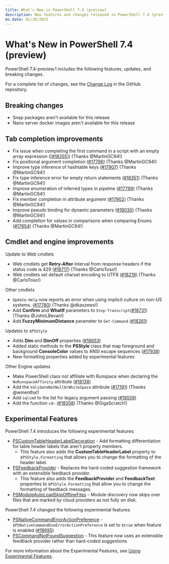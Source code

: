 ```yaml
---
title: What's New in PowerShell 7.4 (preview)
description: New features and changes released in PowerShell 7.4 (preview)
ms.date: 01/20/2023
---
```


# What's New in PowerShell 7.4 (preview)

PowerShell 7.4-preview.1 includes the following features, updates, and breaking changes.

For a complete list of changes, see the [Change Log][07] in the GitHub repository.

## Breaking changes

- Snap packages aren't available for this release
- Nano server docker images aren't available for this release

## Tab completion improvements

- Fix issue when completing the first command in a script with an empty array expression
  ([[#18355][18355]]) (Thanks @MartinGC94!)
- Fix positional argument completion ([#17796][17796]) (Thanks @MartinGC94!)
- Improve type inference of hashtable keys ([#17907][17907]) (Thanks @MartinGC94!)
- Fix type inference error for empty return statements ([#18351][18351]) (Thanks @MartinGC94!)
- Improve enumeration of inferred types in pipeline ([#17799][17799]) (Thanks @MartinGC94!)
- Fix member completion in attribute argument ([#17902][17902]) (Thanks @MartinGC94!)
- Improve pseudo binding for dynamic parameters ([#18030][18030]) (Thanks @MartinGC94!)
- Add completion for values in comparisons when comparing Enums ([#17654][17654]) (Thanks
  @MartinGC94!)

## Cmdlet and engine improvements

Update to Web cmdlets

- Web cmdlets get **Retry-After** interval from response headers if the status code is 429
  ([#18717][18717]) (Thanks @CarloToso!)
- Web cmdlets set default charset encoding to UTF8 ([#18219][18219]) (Thanks @CarloToso!)

Other cmdlets

- `Update-Help` now reports an error when using implicit culture on non-US systems.
  ([#17780][17780]) (Thanks @dkaszews!)
- Add **Confirm** and **WhatIf** parameters to `Stop-Transcript`([#18731][18731]) (Thanks
  @JohnLBevan!)
- Add **FuzzyMinimumDistance** parameter to `Get-Command` ([#18261][18261])

Updates to `$PSStyle`

- Adds **Dim** and **DimOff** properties ([#18653][18653])
- Added static methods to the **PSStyle** class that map foreground and background **ConsoleColor**
  values to ANSI escape sequences ([#17938][17938])
- New formatting properties added by experimental features

Other Engine updates

- Make PowerShell class not affiliate with Runspace when declaring the `NoRunspaceAffinity`
  attribute ([#18138][18138])
- Add the `ValidateNotNullOrWhiteSpace` attribute ([#17191][17191]) (Thanks @wmentha!)
- Add `sqlcmd` to the list for legacy argument passing ([#18559][18559])
- Add the function `cd~` ([#18308][18308]) (Thanks @GigaScratch!)

## Experimental Features

PowerShell 7.4 introduces the following experimental features:

- [PSCustomTableHeaderLabelDecoration][03] - Add formatting differentiation for table header labels
  that aren't property members.
  - This feature also adds the **CustomTableHeaderLabel** property to `$PSStyle.Formatting` that
    allows you to change the formatting of the header label.
- [PSFeedbackProvider][04] - Replaces the hard-coded suggestion framework with an extensible
  feedback provider.
  - This feature also adds the **FeedbackProvider** and **FeedbackText** properties to
    `$PSStyle.Formatting` that allow you to change the formatting of feedback messages.
- [PSModuleAutoLoadSkipOfflineFiles][05] - Module discovery now skips over files that are marked by
  cloud providers as not fully on disk.

PowerShell 7.4 changed the following experimental features:

- [PSNativeCommandErrorActionPreference][06] - `$PSNativeCommandUseErrorActionPreference` is set to
  `$true` when feature is enabled ([#18695][18695])
- [PSCommandNotFoundSuggestion][02] - This feature now uses an extensible feedback provider rather
  than hard-coded suggestions

For more information about the Experimental Features, see [Using Experimental Features][01].

<!-- end of content -->
<!-- reference links -->

[01]: ../learn/experimental-features.md
[02]: ../learn/experimental-features.md#pscommandnotfoundsuggestion
[03]: ../learn/experimental-features.md#pscustomtableheaderlabeldecoration
[04]: ../learn/experimental-features.md#psfeedbackprovider
[05]: ../learn/experimental-features.md#psmoduleautoloadskipofflinefiles
[06]: ../learn/experimental-features.md#psnativecommanderroractionpreference
[07]: https://github.com/PowerShell/PowerShell/blob/master/CHANGELOG/preview.md
[17191]: https://github.com/PowerShell/PowerShell/pull/17191
[17654]: https://github.com/PowerShell/PowerShell/pull/17654
[17780]: https://github.com/PowerShell/PowerShell/pull/17780
[17796]: https://github.com/PowerShell/PowerShell/pull/17796
[17799]: https://github.com/PowerShell/PowerShell/pull/17799
[17902]: https://github.com/PowerShell/PowerShell/pull/17902
[17907]: https://github.com/PowerShell/PowerShell/pull/17907
[17938]: https://github.com/PowerShell/PowerShell/pull/17938
[18030]: https://github.com/PowerShell/PowerShell/pull/18030
[18138]: https://github.com/PowerShell/PowerShell/pull/18138
[18219]: https://github.com/PowerShell/PowerShell/pull/18219
[18261]: https://github.com/PowerShell/PowerShell/pull/18261
[18308]: https://github.com/PowerShell/PowerShell/pull/18308
[18351]: https://github.com/PowerShell/PowerShell/pull/18351
[18355]: https://github.com/PowerShell/PowerShell/pull/18355
[18559]: https://github.com/PowerShell/PowerShell/pull/18559
[18653]: https://github.com/PowerShell/PowerShell/pull/18653
[18695]: https://github.com/PowerShell/PowerShell/pull/18695
[18717]: https://github.com/PowerShell/PowerShell/pull/18717
[18731]: https://github.com/PowerShell/PowerShell/pull/18731
